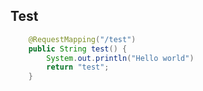 ## Test

```java
	@RequestMapping("/test")
	public String test() {
    	System.out.println("Hello world")
		return "test";
	}
```